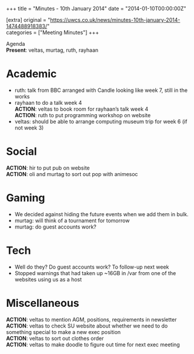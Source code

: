 +++
title = "Minutes - 10th January 2014"
date = "2014-01-10T00:00:00Z"

[extra]
original = "https://uwcs.co.uk/news/minutes-10th-january-2014-1474488918383/"    
categories = ["Meeting Minutes"]
+++

Agenda  
**Present**: veltas, murtag, ruth, rayhaan

# Academic

  - ruth: talk from BBC arranged with Candle looking like week 7, still in the works
  - rayhaan to do a talk week 4  
    **ACTION**: veltas to book room for rayhaan’s talk week 4  
    **ACTION**: ruth to put programming workshop on website
  - veltas: should be able to arrange computing museum trip for week 6 (if not week 3)

# Social

**ACTION**: hir to put pub on website  
**ACTION**: oli and murtag to sort out pop with animesoc

# Gaming

  - We decided against hiding the future events when we add them in bulk.
  - murtag: will think of a tournament for tomorrow
  - murtag: do guest accounts work?

# Tech

  - Well do they? Do guest accounts work? To follow-up next week
  - Stopped warnings that had taken up \~16GB in /var from one of the websites using us as a host

# Miscellaneous

**ACTION**: veltas to mention AGM, positions, requirements in newsletter  
**ACTION**: veltas to check SU website about whether we need to do something special to make a new exec position  
**ACTION**: veltas to sort out clothes order  
**ACTION**: veltas to make doodle to figure out time for next exec meeting
